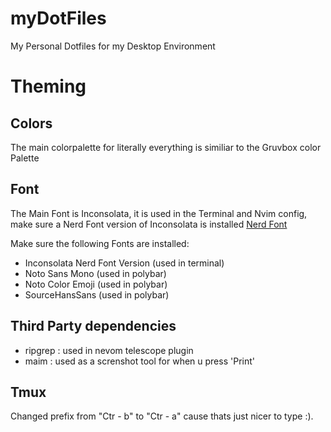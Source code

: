 # myDotFiles

My Personal Dotfiles for my Desktop Environment

# Theming

## Colors

The main colorpalette for literally everything is similiar to the Gruvbox color Palette

## Font

The Main Font is Inconsolata, it is used in the Terminal and Nvim config, make sure a Nerd Font version of Inconsolata is installed
[Nerd Font](https://github.com/ryanoasis/nerd-fonts)

Make sure the following Fonts are installed: 
- Inconsolata Nerd Font Version (used in terminal)
- Noto Sans Mono (used in polybar) 
- Noto Color Emoji (used in polybar) 
- SourceHansSans (used in polybar)


## Third Party dependencies

- ripgrep : used in nevom telescope plugin
- maim : used as a screnshot tool for when u press 'Print'



## Tmux

Changed prefix from "Ctr - b" to "Ctr - a" cause thats just nicer to type :). 

